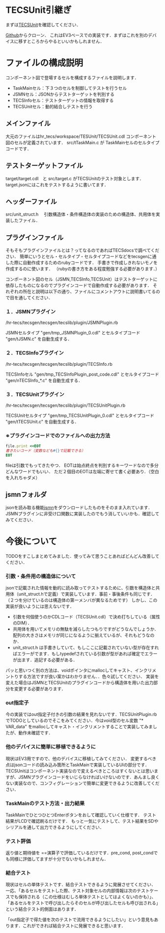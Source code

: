 # TECSUnit引継ぎ
まずは[TECSUnit](https://qiita.com/seito-zoso/items/14834c5c426fa03e0fb7)を確認してください．

[Github](https://github.com/seito-zoso/TECSUnit)からクローン．
これはEV3ベースでの実装です．まずはこれを別のデバイスに移すところからやるといいかもしれません．

# ファイルの構成説明

コンポーネント図で登場するセルを構成するファイルを説明します．

- TaskMainセル：下３つのセルを制御してテストを行うセル
- JSMNセル：JSONからテストターゲットを判別する
- TECSInfoセル：テストターゲットの情報を取得する
- TECSUnitセル：動的結合しテストを行う

## メインファイル
大元のファイルはhr_tecs/workspace/TESUnit/TECSUnit.cdl
コンポーネント図のセルが定義されています．
src/tTaskMain.c が TaskMainセルのセルタイプコードです．

## テストターゲットファイル
target/target.cdl　と src/target.c がTECSUnitのテスト対象とします．
target.jsonにはこれをテストするように書いてます．

## ヘッダーファイル
src/unit_struct.h　
引数構造体・条件構造体の実装のための構造体、共用体を実装したファイル．

## プラグインファイル
そもそもプラグインファイルとは？ってなるのであればTECSdocsで調べてください．
簡単にいうとセル・セルタイプ・セルタイプコードなどをtecsgenに通した際に自動作成するためのrubyコードです．
手書きで作成しきれないモノを作成するのに使います．
（rubyの書き方をある程度勉強する必要があります．）

コンポーネント図のセル（JSMN,TECSInfo,TECSUnit）はテストターゲットに依存したものになるのでプラグインコードで自動作成する必要があります．
それぞれの所在と説明は以下の通り、ファイルにコメントアウトに説明書いてるので目を通してください．

### １．JSMNプラグイン
/hr-tecs/tecsgen/tecsgen/tecslib/plugin/JSMNPlugin.rb

JSMNセルタイプ "gen/tmp_JSMNPlugin_0.cdl" とセルタイプコード "gen/tJSMN.c" を自動生成する．

### ２．TECSInfoプラグイン
/hr-tecs/tecsgen/tecsgen/tecslib/plugin/TECSInfo.rb

TECSInfoセル "gen/tmp_TECSInfoPlugin_post_code.cdl" とセルタイプコード "gen/nTECSInfo_*.c" を自動生成する．

### ３．TECSUnitプラグイン
/hr-tecs/tecsgen/tecsgen/tecslib/plugin/TECSUnitPlugin.rb

TECSUnitセルタイプ "gen/tmp_TECSUnitPlugin_0.cdl" とセルタイプコード "gen/tTECSUnit.c" を自動生成する．


### ※プラグインコードでのファイルへの出力方法
```:Plugin.rb
file.print <<EOT
書きたいコード（変数なども#{}で記載できる）
EOT
```
fileは引数でもってきたやつ．
EOTは始点終点を判別するキーワードなので多分どんなワードでもいい．
ただ２個目のEOTは左端に寄せて書く必要あり．（空白を入れちゃダメ）

## jsmnフォルダ
jsonを読み取る機能[jsmn](https://mattn.kaoriya.net/software/lang/c/20120822011026.htm)をダウンロードしたものをそのまま入れています．
JSMNプラグインに非受け口関数に実装したのでもう消していいかも．確認してみてください．


# 今後について
TODOをすこしまとめてみました．使ってみて思うことあればどんどん改善してください．

### 引数・条件用の構造体について
jsonで記載された情報を動的に読み取ってテストするために、引数を構造体と共用体（unit_struct.hで定義）で実装しています．事前・事後条件も同じです．（２つを分けているのは構造体の第一メンバが異なるためです）
しかし、この実装が良いようには思えないです．

- 引数を何個使うのかCDLコード（TECSUnit.cdl）で決め打ちしている（属性のDIM）．
- 共用体を用いてメモリの無駄を減らしたつもりですがどうなんでしょうか．配列の大きさはメモリが同じになるように揃えているが、それもどうなのか．
- unit_struct.h は手書きしていて、もしここに記載されていない型が存在すればエラーがでます．もしtypedefされている引数が型があれば確定でエラーが出ます．追記する必要がある．

パッと思いつく別の方法は、voidポインタにmallocしてキャスト、インクリメントりする方法ですが良い案かはわかりません．．色々試してください．
実装を変えた場合はJSMNとTECSUnitのプラグインコードから構造体を用いた出力部分を変更する必要があります．

### out指定子
今の実装ではout指定子付きの引数の結果を見れないです．TECSUnitPlugin.rbでTODOとしているのでそこをみてください．今はvoid型のセル変数 "* VAR_data" をmallocしてキャスト・インクリメントすることで実装してみましたが、動作未確認です．

### 他のデバイスに簡単に移植できるように
現状はEV3用ですので、他のデバイスに移植してみてください．
変更するべき点はjsonコードの読み込み箇所とTaskMainで実装しているUIの部分です．
TECSUnitはコンポーネント実装なので変えるべきところはすくないとは思いますが、JSMNプラグインコードをいじらなければいけないのです．あんまし良くない実装なので、コンフィグレーションで簡単に変更できるように改善してください．

### TaskMainのテスト方法・出力結果
TaskMainでひとつひとつEnterボタンをおして確認していく仕様です．
テスト結果がLCDで確認刷るだけです．
もっと一気にテストして、テスト結果をSDやシリアルを通して出力できるようにしてください．

### テスト評価
返り値と期待値を ==演算子で評価しているだけです．pre_cond, post_condでも同様に評価してますが十分でないかもしれません．

### 結合テスト
現状はセルの単体テストです．結合テストできるように発展させてください．
一応、「あるセルをテストした際、テスト対象セルの内部情報は次のテストケースでも保持される（この仕様はむしろ単体テストとしてはよくないのかも）」、「あるセルをテストで呼び出したらそのセルが呼び出したセルも呼び出される」という結合テスト的側面はあります．

「out指定子で得た値を次のテストで流用できるようにしたい」という意見もあります．これができれば結合テストに発展できると思います．
